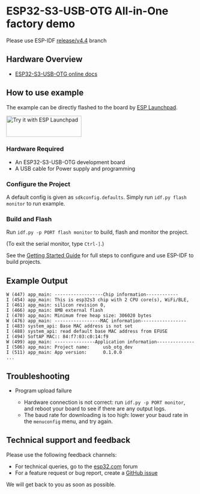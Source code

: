 
# ESP32-S3-USB-OTG All-in-One factory demo

Please use ESP-IDF [release/v4.4](https://github.com/espressif/esp-idf/tree/release/v4.4) branch

## Hardware Overview

* [ESP32-S3-USB-OTG online docs](https://docs.espressif.com/projects/esp-dev-kits/en/latest/esp32s3/esp32-s3-usb-otg/index.html)

## How to use example

The example can be directly flashed to the board by [ESP Launchpad](https://espressif.github.io/esp-launchpad/?flashConfigURL=https://dl.espressif.com/AE/esp-dev-kits/config.toml).

<a href="https://espressif.github.io/esp-launchpad/?flashConfigURL=https://dl.espressif.com/AE/esp-dev-kits/config.toml&app=factory">
    <img alt="Try it with ESP Launchpad" src="https://espressif.github.io/esp-launchpad/assets/try_with_launchpad.png" width="200" height="56">
</a>

### Hardware Required

* An ESP32-S3-USB-OTG development board
* A USB cable for Power supply and programming

### Configure the Project

A default config is given as `sdkconfig.defaults`. Simply run `idf.py flash monitor` to run example.

### Build and Flash

Run `idf.py -p PORT flash monitor` to build, flash and monitor the project.

(To exit the serial monitor, type ``Ctrl-]``.)

See the [Getting Started Guide](https://docs.espressif.com/projects/esp-idf/en/latest/get-started/index.html) for full steps to configure and use ESP-IDF to build projects.

## Example Output

```
W (447) app_main: ------------------Chip information------------
I (454) app_main: This is esp32s3 chip with 2 CPU core(s), WiFi/BLE,
I (461) app_main: silicon revision 0,
I (466) app_main: 8MB external flash
I (470) app_main: Minimum free heap size: 306020 bytes
W (476) app_main: -----------------MAC information-----------------
I (483) system_api: Base MAC address is not set
I (488) system_api: read default base MAC address from EFUSE
I (494) SoftAP MAC:: 84:f7:03:c0:14:f9
W (499) app_main: ---------------Application information--------------
I (506) app_main: Project name:     usb_otg_dev
I (511) app_main: App version:      0.1.0.0
...

```

## Troubleshooting

* Program upload failure

    * Hardware connection is not correct: run `idf.py -p PORT monitor`, and reboot your board to see if there are any output logs.
    * The baud rate for downloading is too high: lower your baud rate in the `menuconfig` menu, and try again.

## Technical support and feedback

Please use the following feedback channels:

* For technical queries, go to the [esp32.com](https://esp32.com/) forum
* For a feature request or bug report, create a [GitHub issue](https://github.com/espressif/esp-dev-kits/issues)

We will get back to you as soon as possible.